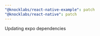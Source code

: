 ```yaml
---
"@knocklabs/react-native-example": patch
"@knocklabs/react-native": patch
---
```


Updating expo dependencies
